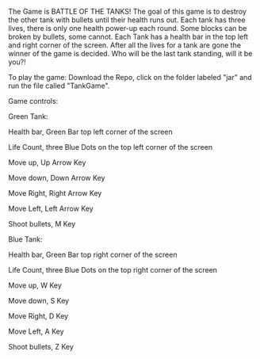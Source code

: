 The Game is BATTLE OF THE TANKS! The goal of this game is to destroy the other tank with bullets until their health runs out. Each tank has three lives, there is only one health power-up each round. Some blocks can be broken by bullets, some cannot. Each Tank has a health bar in the top left and right corner of the screen. After all the lives for a tank are gone the winner of the game is decided. Who will be the last tank standing, will it be you?!

To play the game:
Download the Repo, click on the folder labeled "jar" and run the file called "TankGame". 


Game controls:

Green Tank:

Health bar, Green Bar top left corner of the screen 

Life Count, three Blue Dots on the top left corner of the screen 

Move up, Up Arrow Key

Move down, Down Arrow Key

Move Right, Right Arrow Key

Move Left, Left Arrow Key

Shoot bullets, M Key


Blue Tank:

Health bar, Green Bar top right corner of the screen 

Life Count, three Blue Dots on the top right corner of the screen

Move up, W Key

Move down, S Key

Move Right, D Key

Move Left, A Key

Shoot bullets, Z Key


